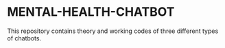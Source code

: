 # MENTAL-HEALTH-CHATBOT
This repository contains theory and working codes of three different types of chatbots.
